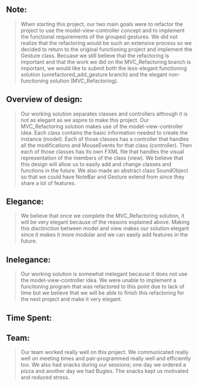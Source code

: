 ## Note:
> When starting this project, our two main goals were to refactor the project to use the model-view-controller concept and to implement the functional requirements of the grouped gestures. We did not realize that the refactoring would be such an extensive process so we decided to return to the original functioning project and implement the Gesture class. Becuase we still believe that the refactoring is important and that the work we did on the MVC_Refactoring branch is important, we would like to submit both the less-elegant functioning solution (unrefactored_add_gesture branch) and the elegant non-functioning solution (MVC_Refactoring).

## Overview of design:
> Our working solution separates classes and controllers although it is not as elegant as we aspire to make this project.
Our MVC_Refactoring solution makes use of the model-view-controller idea. Each class contains the basic information needed to
create the instance (model). Each of those classes has a controller that handles all the modifications and MouseEvents for that
class (controller). Then each of those classes has its own FXML file that handles the visual representation of the members of
the class (view). We believe that this design will allow us to easily add and change classes and functions in the future. We
also made an abstract class SoundObject so that we could have NoteBar and Gesture extend from since they share a lot of
features.

## Elegance:
> We believe that once we complete the MVC_Refactoring solution, it will be very elegant because of the reasons explained
above. Making this disctinction between model and view makes our solution elegant since it makes it more modular and we can
easily add features in the future.

## Inelegance:
> Our working solution is somewhat inelegant because it does not use the model-view-controller idea. We were unable to
implement a funcitoning program that was refactored to this point due to lack of time but we believe that we will be able to
finish this refactoring for the next project and make it very elegant.

## Time Spent:
> 

## Team:
> Our team worked really well on this project. We communicated really well on meeting times and pair-programmed really well
and efficiently too. We also had snacks during our sessions; one day we ordered a pizza and another day we had
Bugles. The snacks kept us motivated and reduced stress.
